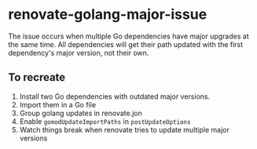 # renovate-golang-major-issue
The issue occurs when multiple Go dependencies have major upgrades at the same time.
All dependencies will get their path updated with the first dependency's major version, not their own.

## To recreate
1. Install two Go dependencies with outdated major versions. 
2. Import them in a Go file
3. Group golang updates in renovate.jon
4. Enable `gomodUpdateImportPaths` in `postUpdateOptions`
5. Watch things break when renovate tries to update multiple major versions
